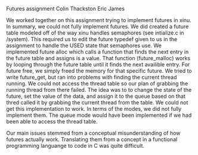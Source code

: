 Futures assignment
Colin Thackston
Eric James

We worked together on this assignment trying to implement futures in xinu. In summary,
we could not fully implement futures. We did created a future table modeled off of
the way xinu handles semaphores (see intialize.c in /system). This required us
to edit the future typedef given to us in the assignment to handle the USED 
state that semaphores use. We implemented future alloc which calls a function
that finds the next entry in the future table and assigns is a value. That 
function (future_malloc) works by looping through the future table until it
finds the next availible entry. For future free, we simply freed the memory
for that specific future. We tried to write future_get, but ran into problems
with finding the current thread running. We could not access the thread table
so our plan of grabbing the running thread from there failed. The idea was to
to change the state of the future, set the value of the data, and assign it
to the queue based on that thred called it by grabbing the current thread from
the table. We could not get this implementation to work. In terms of the modes,
we did not fully implement them. The queue mode would have been implemented if
we had been able to access the thread table. 

Our main issues stemmed from a conceptual misunderstanding of how futures
actually work. Translating them from a concept in a functional programming
languange to code in C was quite difficult. 